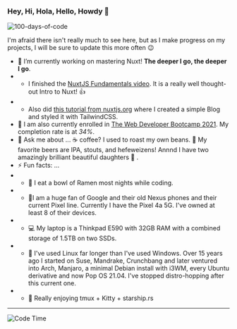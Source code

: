 ### Hey, Hi, Hola, Hello, Howdy 👋

<!--
**OrganizedFellow/OrganizedFellow** is a ✨ _special_ ✨ repository because its `README.md` (this file) appears on your GitHub profile.

Here are some ideas to get you started:

- 🔭 I’m currently working on ...
- 🌱 I’m currently learning ...
- 👯 I’m looking to collaborate on ...
- 🤔 I’m looking for help with ...
- 💬 Ask me about ...
- 📫 How to reach me: ...
- 😄 Pronouns: ...
- ⚡ Fun fact: ...
-->

![100-days-of-code](https://socialify.git.ci/OrganizedFellow/100-days-of-code/image?font=Source%20Code%20Pro&language=1&owner=1&pattern=Signal&stargazers=1&theme=Dark)

I'm afraid there isn't really much to see here, but as I make progress on my projects, I will be sure to update this more often 😉

- 🔭 I’m currently working on mastering Nuxt! **The deeper I go, the deeper I go**.
- - I finished the [NuxtJS Fundamentals video](https://vueschool.io/courses/). It is a really well thought-out Intro to Nuxt! 👍
- - Also did [this tutorial from nuxtjs.org](https://nuxtjs.org/tutorials/creating-blog-with-nuxt-content/) where I created a simple Blog and styled it with TailwindCSS.
- 🌱 I am also currently enrolled in [The Web Developer Bootcamp 2021](https://www.udemy.com/course/the-web-developer-bootcamp/). My completion rate is at _34%_.
- 💬 Ask me about ... ☕ coffee? I used to roast my own beans. 🍺 My favorite beers are IPA, stouts, and hefeweizens! Annnd I have two amazingly brilliant beautiful daughters 💑 .
- ⚡ Fun facts: ...
- - 🍜 I eat a bowl of Ramen most nights while coding.
- - 📱I am a huge fan of Google and their old Nexus phones and their current Pixel line. Currently I have the Pixel 4a 5G. I've owned at least 8 of their devices.
- - 💻 My laptop is a Thinkpad E590 with 32GB RAM with a combined storage of 1.5TB on two SSDs.
- - 🐧 I've used Linux far longer than I've used Windows. Over 15 years ago I started on Suse, Mandrake, Crunchbang and later ventured into Arch, Manjaro, a minimal Debian install with i3WM, every Ubuntu derivative and now Pop OS 21.04. I've stopped distro-hopping after this current one.
- - 🥇 Really enjoying tmux + Kitty + starship.rs

---

![Code Time](https://img.shields.io/endpoint?style=flat-square&url=https://codetime-api.datreks.com/badge/2044?logoColor=white%26project=%26recentMS=0%26showProject=false)

